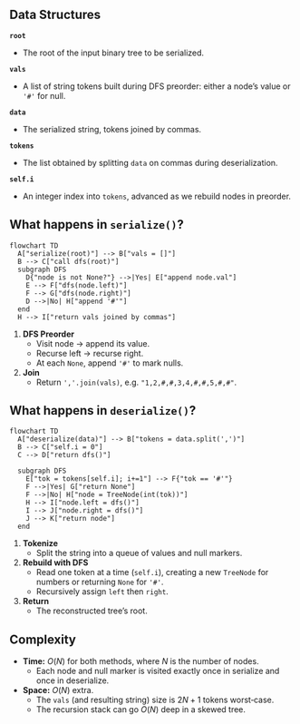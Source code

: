 ## Data Structures

**`root`**  
- The root of the input binary tree to be serialized.

**`vals`**  
- A list of string tokens built during DFS preorder: either a node’s value or `'#'` for null.

**`data`**  
- The serialized string, tokens joined by commas.

**`tokens`**  
- The list obtained by splitting `data` on commas during deserialization.

**`self.i`**  
- An integer index into `tokens`, advanced as we rebuild nodes in preorder.

## What happens in `serialize()`?

```mermaid
flowchart TD
  A["serialize(root)"] --> B["vals = []"]
  B --> C["call dfs(root)"]
  subgraph DFS
    D{"node is not None?"} -->|Yes| E["append node.val"]
    E --> F["dfs(node.left)"]
    F --> G["dfs(node.right)"]
    D -->|No| H["append '#'"]
  end
  H --> I["return vals joined by commas"]
```

1. **DFS Preorder**  
   - Visit node → append its value.  
   - Recurse left → recurse right.  
   - At each `None`, append `'#'` to mark nulls.
2. **Join**  
   - Return `','.join(vals)`, e.g. `"1,2,#,#,3,4,#,#,5,#,#"`.

## What happens in `deserialize()`?

```mermaid
flowchart TD
  A["deserialize(data)"] --> B["tokens = data.split(',')"]
  B --> C["self.i = 0"]
  C --> D["return dfs()"]

  subgraph DFS
    E["tok = tokens[self.i]; i+=1"] --> F{"tok == '#'"}
    F -->|Yes| G["return None"]
    F -->|No| H["node = TreeNode(int(tok))"]
    H --> I["node.left = dfs()"]
    I --> J["node.right = dfs()"]
    J --> K["return node"]
  end
```

1. **Tokenize**  
   - Split the string into a queue of values and null markers.
2. **Rebuild with DFS**  
   - Read one token at a time (`self.i`), creating a new `TreeNode` for numbers or returning `None` for `'#'`.
   - Recursively assign `left` then `right`.
3. **Return**  
   - The reconstructed tree’s root.

## Complexity

- **Time:** $O(N)$ for both methods, where $N$ is the number of nodes.  
  - Each node and null marker is visited exactly once in serialize and once in deserialize.
- **Space:** $O(N)$ extra.  
  - The `vals` (and resulting string) size is $2N+1$ tokens worst‐case.  
  - The recursion stack can go $O(N)$ deep in a skewed tree.
 
